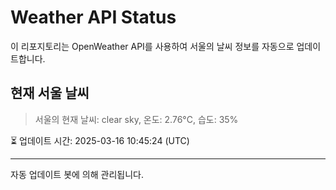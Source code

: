 
# Weather API Status

이 리포지토리는 OpenWeather API를 사용하여 서울의 날씨 정보를 자동으로 업데이트합니다.

## 현재 서울 날씨
> 서울의 현재 날씨: clear sky, 온도: 2.76°C, 습도: 35%

⏳ 업데이트 시간: 2025-03-16 10:45:24 (UTC)

---
자동 업데이트 봇에 의해 관리됩니다.
